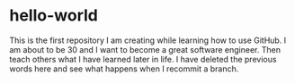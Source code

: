 # hello-world
This is the first repository I am creating while learning how to use GitHub.
I am about to be 30 and I want to become a great software engineer. Then teach others what I have learned later in life.
I have deleted the previous words here and see what happens when I recommit a branch. 
